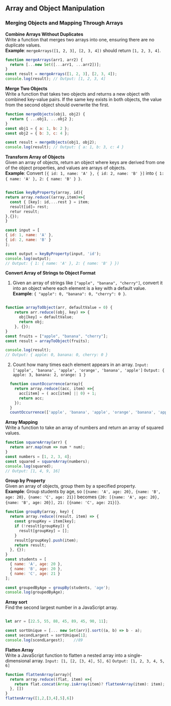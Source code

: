 ## Array and Object Manipulation

### Merging Objects and Mapping Through Arrays

**Combine Arrays Without Duplicates**  
  Write a function that merges two arrays into one, ensuring there are no duplicate values.  
  **Example**: `mergeArrays([1, 2, 3], [2, 3, 4])` should return `[1, 2, 3, 4]`.
  
  ```javascript
function mergeArrays(arr1, arr2) {
    return [...new Set([...arr1, ...arr2])];
}
const result = mergeArrays([1, 2, 3], [2, 3, 4]);
console.log(result); // Output: [1, 2, 3, 4]
```
**Merge Two Objects**  
  Write a function that takes two objects and returns a new object with combined key-value pairs. If the same key exists in both objects, the value from the second object should overwrite the first.

  ```javascript
function mergeObjects(obj1, obj2) {
    return { ...obj1, ...obj2 };
}
const obj1 = { a: 1, b: 2 };
const obj2 = { b: 3, c: 4 };

const result = mergeObjects(obj1, obj2);
console.log(result); // Output: { a: 1, b: 3, c: 4 }
```

**Transform Array of Objects**  
  Given an array of objects, return an object where keys are derived from one of the object properties, and values are arrays of objects.  
  **Example**: Convert `[{ id: 1, name: 'A' }, { id: 2, name: 'B' }]` into `{ 1: { name: 'A' }, 2: { name: 'B' } }`.

  ```javascript

function keyByProperty(array, id){
  return array.reduce((array,item)=>{
    const { [key]: id,...rest } = item;
    result[id]= rest;
    retur result;
  },{});
}

const input = [
  { id: 1, name: 'A' },
  { id: 2, name: 'B' }
];

const output = keyByProperty(input, 'id');
console.log(output);
// Output: { 1: { name: 'A' }, 2: { name: 'B' } })

```

**Convert Array of Strings to Object Format**  
  1. Given an array of strings like `["apple", "banana", "cherry"]`, convert it into an object where each element is a key with a default value.  
  **Example**: `{ "apple": 0, "banana": 0, "cherry": 0 }`.

  ```javascript

  function arrayToObject(arr, defaultValue = 0) {
      return arr.reduce((obj, key) => {
        obj[key] = defaultValue;
        return obj;
      }, {});
  }
  const fruits = ["apple", "banana", "cherry"];
  const result = arrayToObject(fruits);

  console.log(result);
  // Output: { apple: 0, banana: 0, cherry: 0 }

  ```
  2. Count how many times each element appears in an array.
`Input: ['apple', 'banana', 'apple', 'orange', 'banana', 'apple']`
`Output: { apple: 3, banana: 2, orange: 1 }`

```javascript
  function countOccurrence(array){
    return array.reduce((acc, item) =>{
      acc[item] = ( acc[item] || 0) + 1;
      return acc;
    });
  }
  countOccurrence(['apple', 'banana', 'apple', 'orange', 'banana', 'apple'])
  ```

  **Array Mapping**  
  Write a function to take an array of numbers and return an array of squared values.

  ```javascript
  function squareArray(arr) {
    return arr.map(num => num * num);
  }
  const numbers = [1, 2, 3, 4];
  const squared = squareArray(numbers);
  console.log(squared); 
  // Output: [1, 4, 9, 16]
  ```



**Group by Property**  
  Given an array of objects, group them by a specified property.  
  **Example**: Group students by age, so `[{name: 'A', age: 20}, {name: 'B', age: 20}, {name: 'C', age: 21}]` becomes `{20: [{name: 'A', age: 20}, {name: 'B', age: 20}], 21: [{name: 'C', age: 21}]}`.

```javascript
function groupBy(array, key) {
  return array.reduce((result, item) => {
    const groupKey = item[key];
    if (!result[groupKey]) {
      result[groupKey] = [];
    }
    result[groupKey].push(item);
    return result;
  }, {});
}
const students = [
  { name: 'A', age: 20 },
  { name: 'B', age: 20 },
  { name: 'C', age: 21 }
];

const groupedByAge = groupBy(students, 'age');
console.log(groupedByAge);

```

**Array sort**    
  Find the second largest number in a JavaScript array.

 ```javascript

let arr = [22.5, 55, 88, 45, 89, 45, 90, 11];

const sortUnique = [... new Set(arr)].sort((a, b) => b - a);
const secondLargest = sortUnique[1];
console.log(scondLargest);    //89
```

**Flatten Array**     
  Write a JavaScript function to flatten a nested array into a single-dimensional array.
  `Input: [1, [2, [3, 4], 5], 6]`
  `Output: [1, 2, 3, 4, 5, 6]`
```javascript
function flattenArray(array){
  return array.reduce((flat, item) =>{
    return flat.concat(Array.isArray(item)? flattenArray(item): item);
  }, [])
}
flattenArray([1,2,[3,4],5],6])
```




